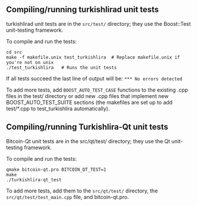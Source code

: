Compiling/running turkishlirad unit tests
------------------------------------

turkishlirad unit tests are in the `src/test/` directory; they
use the Boost::Test unit-testing framework.

To compile and run the tests:

	cd src
	make -f makefile.unix test_turkishlira  # Replace makefile.unix if you're not on unix
	./test_turkishlira   # Runs the unit tests

If all tests succeed the last line of output will be:
`*** No errors detected`

To add more tests, add `BOOST_AUTO_TEST_CASE` functions to the existing
.cpp files in the test/ directory or add new .cpp files that
implement new BOOST_AUTO_TEST_SUITE sections (the makefiles are
set up to add test/*.cpp to test_turkishlira automatically).


Compiling/running Turkishlira-Qt unit tests
---------------------------------------

Bitcoin-Qt unit tests are in the src/qt/test/ directory; they
use the Qt unit-testing framework.

To compile and run the tests:

	qmake bitcoin-qt.pro BITCOIN_QT_TEST=1
	make
	./turkishlira-qt_test

To add more tests, add them to the `src/qt/test/` directory,
the `src/qt/test/test_main.cpp` file, and bitcoin-qt.pro.
